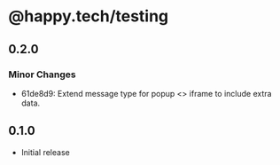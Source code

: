 # @happy.tech/testing

## 0.2.0

### Minor Changes

- 61de8d9: Extend message type for popup <> iframe to include extra data.

## 0.1.0

- Initial release
